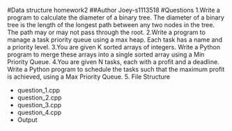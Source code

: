 #Data structure homework2
##Author
Joey-s1113518
#Questions
1.Write a program to calculate the diameter of a binary tree. The diameter of a binary tree is the length of the longest path between any two nodes in the tree. The path may or may not pass through the root.
2.Write a program to manage a task priority queue using a max heap. Each task has a name and a priority level.
3.You are given K sorted arrays of integers. Write a Python program to merge these arrays into a single sorted array using a Min Priority Queue.
4.You are given N tasks, each with a profit and a deadline. Write a Python program to schedule the tasks such that the maximum profit is achieved, using a Max Priority Queue.
5. File Structure
- question_1.cpp
- question_2.cpp
- question_3.cpp
- question_4.cpp
- Output
